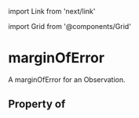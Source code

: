 import Link from 'next/link'
  
import Grid from '@components/Grid'

# marginOfError

A marginOfError for an <Link href="/Observation">Observation</Link>.

## Property of



